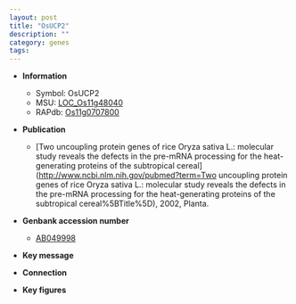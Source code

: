 ```yaml
---
layout: post
title: "OsUCP2"
description: ""
category: genes
tags: 
---
```


* **Information**  
    + Symbol: OsUCP2  
    + MSU: [LOC_Os11g48040](http://rice.plantbiology.msu.edu/cgi-bin/ORF_infopage.cgi?orf=LOC_Os11g48040)  
    + RAPdb: [Os11g0707800](http://rapdb.dna.affrc.go.jp/viewer/gbrowse_details/irgsp1?name=Os11g0707800)  

* **Publication**  
    + [Two uncoupling protein genes of rice Oryza sativa L.: molecular study reveals the defects in the pre-mRNA processing for the heat-generating proteins of the subtropical cereal](http://www.ncbi.nlm.nih.gov/pubmed?term=Two uncoupling protein genes of rice Oryza sativa L.: molecular study reveals the defects in the pre-mRNA processing for the heat-generating proteins of the subtropical cereal%5BTitle%5D), 2002, Planta.

* **Genbank accession number**  
    + [AB049998](http://www.ncbi.nlm.nih.gov/nuccore/AB049998)

* **Key message**  

* **Connection**  

* **Key figures**  


